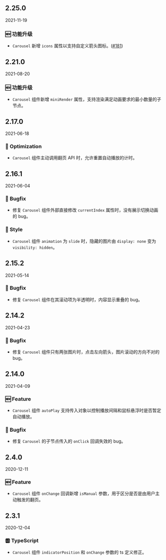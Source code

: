 ## 2.25.0

2021-11-19

### 🆕 功能升级

- `Carousel` 新增 `icons` 属性以支持自定义箭头图标。([#181](https://github.com/arco-design/arco-design/pull/181))

## 2.21.0

2021-08-20

### 🆕 功能升级

-  `Carousel` 组件新增 `miniRender` 属性，支持渲染满足动画要求的最小数量的子节点。

## 2.17.0

2021-06-18

### 💎 Optimization

- `Carousel` 组件主动调用翻页 API 时，允许重置自动播放的计时。

## 2.16.1

2021-06-04

### 🐛 Bugfix

- 修复 `Carousel` 组件外部直接修改 `currentIndex` 属性时，没有展示切换动画的 bug。

### 💅 Style

- `Carousel` 组件 `animation` 为 `slide` 时，隐藏的图片由 `display: none` 变为 `visibility: hidden`。



## 2.15.2

2021-05-14

### 🐛 Bugfix

- 修复 `Carousel` 组件在其滚动项为半透明时，内容显示重叠的 bug。

## 2.14.2

2021-04-23

### 🐛 Bugfix

- 修复 `Carousel` 组件只有两张图片时，点击左向箭头，图片滚动的方向不对的 bug。

## 2.14.0

2021-04-09

### 🆕 Feature

- `Carousel` 组件 `autoPlay` 支持传入对象以控制播放间隔和鼠标悬浮时是否暂定自动播放。

### 🐛 Bugfix

- 修复 `Carousel` 的子节点传入的 `onClick` 回调失效的 bug。

## 2.4.0

2020-12-11

### 🆕 Feature

- `Carousel` 组件 `onChange` 回调新增 `isManual` 参数，用于区分是否是由用户主动触发的翻页。

## 2.3.1

2020-12-04

### 🆎 TypeScript

- `Carousel` 组件 `indicatorPosition` 和 `onChange` 参数的 ts 定义修正。



